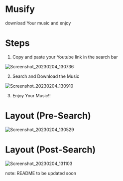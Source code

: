 # Musify
download Your music and enjoy

# Steps

1. Copy and paste your Youtube link in the search bar
  
  ![Screenshot_20230204_130736](https://user-images.githubusercontent.com/86865554/216757566-2bd3e014-f13d-43d0-98eb-1b12fa6a2950.png)
  
2. Search and Download the Music
  
  ![Screenshot_20230204_130910](https://user-images.githubusercontent.com/86865554/216757577-de28ff50-57be-47c0-92e1-bd3611dffabb.png)

3. Enjoy Your Music!!


# Layout (Pre-Search)
 
  ![Screenshot_20230204_130529](https://user-images.githubusercontent.com/86865554/216759548-8f8353e0-2442-40df-ae0b-118430b382c3.png)

# Layout (Post-Search)

![Screenshot_20230204_131103](https://user-images.githubusercontent.com/86865554/216759563-1eebd2e2-87bc-4e6b-aeff-a8ff530ac70e.png)

note: README to be updated soon

